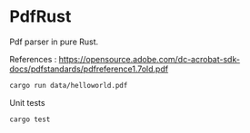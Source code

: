 # PdfRust

Pdf parser in pure Rust.

References : https://opensource.adobe.com/dc-acrobat-sdk-docs/pdfstandards/pdfreference1.7old.pdf

```sh
cargo run data/helloworld.pdf
```

Unit tests
```sh
cargo test
```
